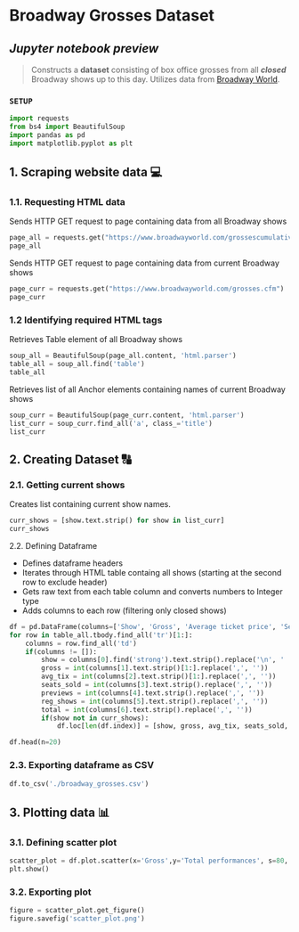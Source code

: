 # Broadway Grosses Dataset 
## *Jupyter notebook preview*
> Constructs a **dataset** consisting of box office grosses from all ***closed*** Broadway shows up to this day. Utilizes data from [Broadway World](https://www.broadwayworld.com).
### `SETUP`
```python
import requests
from bs4 import BeautifulSoup
import pandas as pd
import matplotlib.pyplot as plt
```
## 1. Scraping website data 💻
### 1.1. Requesting HTML data
Sends HTTP GET request to page containing data from all Broadway shows
```python
page_all = requests.get("https://www.broadwayworld.com/grossescumulative.cfm")
page_all
```
Sends HTTP GET request to page containing data from current Broadway shows
```python
page_curr = requests.get("https://www.broadwayworld.com/grosses.cfm")
page_curr
```
### 1.2 Identifying required HTML tags
Retrieves Table element of all Broadway shows
```python
soup_all = BeautifulSoup(page_all.content, 'html.parser')
table_all = soup_all.find('table')
table_all
```
Retrieves list of all Anchor elements containing names of current Broadway shows
```python
soup_curr = BeautifulSoup(page_curr.content, 'html.parser')
list_curr = soup_curr.find_all('a', class_='title')
list_curr
```
## 2. Creating Dataset 🔠
### 2.1. Getting current shows
Creates list containing current show names.
```python
curr_shows = [show.text.strip() for show in list_curr]
curr_shows
```
2.2. Defining Dataframe
- Defines dataframe headers
- Iterates through HTML table containg all shows (starting at the second row to exclude header)
- Gets raw text from each table column and converts numbers to Integer type
- Adds columns to each row (filtering only closed shows)
```python
df = pd.DataFrame(columns=['Show', 'Gross', 'Average ticket price', 'Seats sold', 'Previews', 'Regular shows', 'Total performances'])
for row in table_all.tbody.find_all('tr')[1:]:   
    columns = row.find_all('td')
    if(columns != []):
        show = columns[0].find('strong').text.strip().replace('\n', ' ')
        gross = int(columns[1].text.strip()[1:].replace(',', ''))
        avg_tix = int(columns[2].text.strip()[1:].replace(',', ''))
        seats_sold = int(columns[3].text.strip().replace(',', ''))
        previews = int(columns[4].text.strip().replace(',', ''))
        reg_shows = int(columns[5].text.strip().replace(',', ''))
        total = int(columns[6].text.strip().replace(',', ''))
        if(show not in curr_shows):
            df.loc[len(df.index)] = [show, gross, avg_tix, seats_sold, previews, reg_shows, total]

df.head(n=20)
```
### 2.3. Exporting dataframe as CSV
```python
df.to_csv('./broadway_grosses.csv')
```
## 3. Plotting data 📊
### 3.1. Defining scatter plot
```python
scatter_plot = df.plot.scatter(x='Gross',y='Total performances', s=80, c='Average ticket price', colormap='cubehelix', edgecolors='grey', sharex=False)
plt.show()
```
### 3.2. Exporting plot
```python
figure = scatter_plot.get_figure()
figure.savefig('scatter_plot.png')
```
